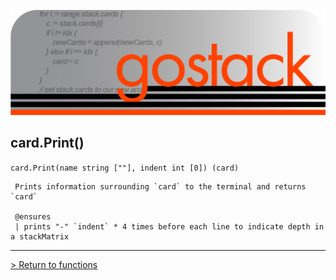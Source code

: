 ![Banner](../../images/gostack_SmallerTransparent.png)

 <h2>card.Print()</h2>

 `card.Print(name string [""], indent int [0]) (card)`

```
 Prints information surrounding `card` to the terminal and returns `card`
 
 @ensures
 | prints "-" `indent` * 4 times before each line to indicate depth in a stackMatrix
```

---

 [> Return to functions](../functionsAPI.md)
